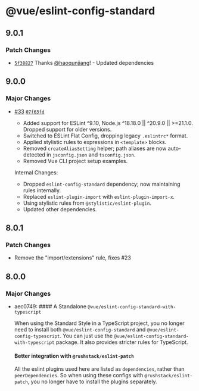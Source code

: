 # @vue/eslint-config-standard

## 9.0.1

### Patch Changes

- [`5f38827`](https://github.com/vuejs/eslint-config-standard/commit/5f388277dac615c359a1cb297761e7d0fcc933ce) Thanks [@haoqunjiang](https://github.com/haoqunjiang)! - Updated dependencies

## 9.0.0

### Major Changes

- [#33](https://github.com/vuejs/eslint-config-standard/pull/33) [`07f63fd`](https://github.com/vuejs/eslint-config-standard/commit/07f63fd143d075df55b681fb3f847d88ceb04281)

  - Added support for ESLint ^9.10, Node.js ^18.18.0 || ^20.9.0 || >=21.1.0. Dropped support for older versions.
  - Switched to ESLint Flat Config, dropping legacy `.eslintrc*` format.
  - Applied stylistic rules to expressions in `<template>` blocks.
  - Removed `createAliasSetting` helper; path aliases are now auto-detected in `jsconfig.json` and `tsconfig.json`.
  - Removed Vue CLI project setup examples.

  Internal Changes:

  - Dropped `eslint-config-standard` dependency; now maintaining rules internally.
  - Replaced `eslint-plugin-import` with `eslint-plugin-import-x`.
  - Using stylistic rules from `@stylistic/eslint-plugin`.
  - Updated other dependencies.

## 8.0.1

### Patch Changes

- Remove the "import/extensions" rule, fixes #23

## 8.0.0

### Major Changes

- aec0749: #### A Standalone `@vue/eslint-config-standard-with-typescript`

  When using the Standard Style in a TypeScript project, you no longer need to install both `@vue/eslint-config-standard` and `@vue/eslint-config-typescript`.
  You can just use the `@vue/eslint-config-standard-with-typescript` package. It also provides stricter rules for TypeScript.

  #### Better integration with `@rushstack/eslint-patch`

  All the eslint plugins used here are listed as `dependencies`, rather than `peerDependencies`.
  So when using these configs with `@rushstack/eslint-patch`, you no longer have to install the plugins separately.
